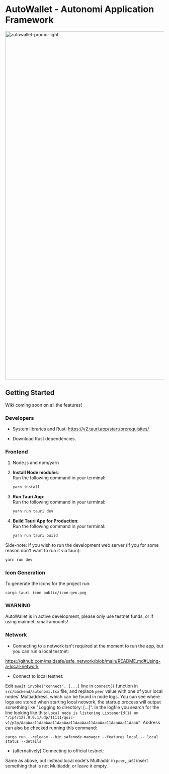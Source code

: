 # AutoWallet - Autonomi Application Framework

<img width="1106" alt="autowallet-promo-light" src="https://github.com/user-attachments/assets/0e7087df-5036-4f06-b011-a6635a11cdd2" />

## Getting Started

Wiki coming soon on all the features!

### Developers

-   System libraries and Rust: https://v2.tauri.app/start/prerequisites/

-   Download Rust dependencies.

### Frontend

1. Node.js and npm/yarn

1. **Install Node modules**:  
   Run the following command in your terminal:

    ```bash
    yarn install

    ```

2. **Run Tauri App**:  
   Run the following command in your terminal:
    ```bash
    yarn run tauri dev
    ```
    
3. **Build Tauri App for Production**:  
   Run the following command in your terminal:

    ```bash
    yarn run tauri build

    ```



Side-note: If you wish to run the development web server (if you for some reason don't want to run it via tauri):

```bash
yarn run dev

```

### Icon Generation

To generate the icons for the project run:

```
cargo tauri icon public/icon-gen.png
```

### WARNING

AutoWallet is in active development, please only use testnet funds, or if using mainnet, small amounts!


### Network

-   Connecting to a network isn't required at the moment to run the app, but you can run a local testnet:

https://github.com/maidsafe/safe_network/blob/main/README.md#Using-a-local-network

-   Connect to local testnet:

Edit `await invoke("connect", [...]` line in `connect()` function in `src/backend/autonomi.tsx` file, and replace `peer` value with one of your local nodes' Multiaddress, which can be found in node logs. You can see where logs are stored when starting local network, the startup process will output something like "Logging to directory: [...]". In the logfile you search for the line looking like this: `Local node is listening ListenerId(1) on "/ip4/127.0.0.1/udp/11111/quic-v1/p2p/AaaAaa11AaaAaa11AaaAaa11AaaAaa11AaaAaa11AaaAaa11AaaA"`. Address can also be checked running this command:

`cargo run --release --bin safenode-manager --features local -- local status --details`

-   (alternatively) Connecting to official testnet:

Same as above, but instead local node's Multiaddr in `peer`, just insert something that is not Multiaddr, or leave it empty.
